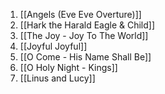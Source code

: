 1. [[Angels (Eve Eve Overture)]]
2. [[Hark the Harald Eagle & Child]]
3. [[The Joy - Joy To The World]]
4. [[Joyful Joyful]]
5. [[O Come - His Name Shall Be]]
6. [[O Holy Night - Kings]]
7. [[Linus and Lucy]]

